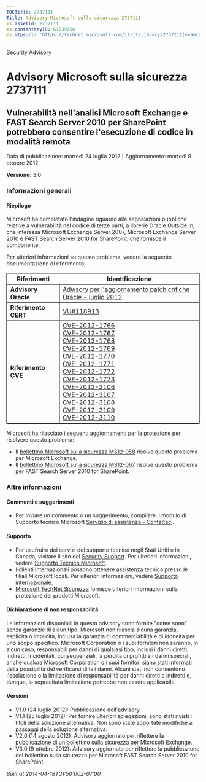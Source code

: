 ```yaml
---
TOCTitle: 2737111
Title: Advisory Microsoft sulla sicurezza 2737111
ms:assetid: 2737111
ms:contentKeyID: 61239756
ms:mtpsurl: 'https://technet.microsoft.com/it-IT/library/2737111(v=Security.10)'
---
```


Security Advisory

Advisory Microsoft sulla sicurezza 2737111
==========================================

Vulnerabilità nell'analisi Microsoft Exchange e FAST Search Server 2010 per SharePoint potrebbero consentire l'esecuzione di codice in modalità remota
------------------------------------------------------------------------------------------------------------------------------------------------------

Data di pubblicazione: martedì 24 luglio 2012 | Aggiornamento: martedì 9 ottobre 2012

**Versione:** 3.0

### Informazioni generali

#### Riepilogo

Microsoft ha completato l'indagine riguardo alle segnalazioni pubbliche relative a vulnerabilità nel codice di terze parti, a librerie Oracle Outside In, che interessa Microsoft Exchange Server 2007, Microsoft Exchange Server 2010 e FAST Search Server 2010 for SharePoint, che fornisce il componente.

Per ulteriori informazioni su questo problema, vedere la seguente documentazione di riferimento:

<p> </p>
<table style="border:1px solid black;">
<thead>
<tr class="header">
<th>Riferimenti</th>
<th>Identificazione</th>
</tr>
</thead>
<tbody>
<tr class="odd">
<td style="border:1px solid black;"><strong>Advisory Oracle</strong></td>
<td style="border:1px solid black;"><a href="http://www.oracle.com/technetwork/topics/security/cpujul2012-392727.html">Advisory per l'aggiornamento patch critiche Oracle - luglio 2012</a></td>
</tr>  
<tr class="even">
<td style="border:1px solid black;"><strong>Riferimento CERT</strong></td>
<td style="border:1px solid black;"><a href="http://www.kb.cert.org/vuls/id/118913">VU#118913</a></td>
</tr>  
<tr class="odd">
<td style="border:1px solid black;"><strong>Riferimento CVE</strong></td>
<td style="border:1px solid black;"><a href="http://www.cve.mitre.org/cgi-bin/cvename.cgi?name=cve-2012-1766">CVE-2012-1766</a><br />
<a href="http://www.cve.mitre.org/cgi-bin/cvename.cgi?name=cve-2012-1767">CVE-2012-1767</a><br />  
<a href="http://www.cve.mitre.org/cgi-bin/cvename.cgi?name=cve-2012-1768">CVE-2012-1768</a><br />  
<a href="http://www.cve.mitre.org/cgi-bin/cvename.cgi?name=cve-2012-1769">CVE-2012-1769</a><br />  
<a href="http://www.cve.mitre.org/cgi-bin/cvename.cgi?name=cve-2012-1770">CVE-2012-1770</a><br />  
<a href="http://www.cve.mitre.org/cgi-bin/cvename.cgi?name=cve-2012-1771">CVE-2012-1771</a><br />  
<a href="http://www.cve.mitre.org/cgi-bin/cvename.cgi?name=cve-2012-1772">CVE-2012-1772</a><br />  
<a href="http://www.cve.mitre.org/cgi-bin/cvename.cgi?name=cve-2012-1773">CVE-2012-1773</a><br />  
<a href="http://www.cve.mitre.org/cgi-bin/cvename.cgi?name=cve-2012-3106">CVE-2012-3106</a><br />  
<a href="http://www.cve.mitre.org/cgi-bin/cvename.cgi?name=cve-2012-3107">CVE-2012-3107</a><br />  
<a href="http://www.cve.mitre.org/cgi-bin/cvename.cgi?name=cve-2012-3108">CVE-2012-3108</a><br />  
<a href="http://www.cve.mitre.org/cgi-bin/cvename.cgi?name=cve-2012-3109">CVE-2012-3109</a><br />
<a href="http://www.cve.mitre.org/cgi-bin/cvename.cgi?name=cve-2012-3110">CVE-2012-3110</a></td>
</tr>
</tbody>
</table>
<p> </p>

Microsoft ha rilasciato i seguenti aggiornamenti per la protezione per risolvere questo problema:

-   Il [bollettino Microsoft sulla sicurezza MS12-058](http://go.microsoft.com/fwlink/?linkid=259630) risolve questo problema per Microsoft Exchange.
-   Il [bollettino Microsoft sulla sicurezza MS12-067](http://go.microsoft.com/fwlink/?linkid=259736) risolve questo problema per FAST Search Server 2010 for SharePoint.

### Altre informazioni

#### Commenti e suggerimenti

-   Per inviare un commento o un suggerimento, compilare il modulo di Supporto tecnico Microsoft [Servizio di assistenza - Contattaci](http://support.microsoft.com/kb/?scid=sw;en;1257&showpage=1&ws=technet&sd=tech).

#### Supporto

-   Per usufruire dei servizi del supporto tecnico negli Stati Uniti e in Canada, visitare il sito del [Security Support](https://consumersecuritysupport.microsoft.com/default.aspx?mkt=it-it). Per ulteriori informazioni, vedere [Supporto Tecnico Microsoft](http://support.microsoft.com/?ln=it).
-   I clienti internazionali possono ottenere assistenza tecnica presso le filiali Microsoft locali. Per ulteriori informazioni, vedere [Supporto internazionale](http://support.microsoft.com/common/international.aspx).
-   [Microsoft TechNet Sicurezza](http://technet.microsoft.com/it-it/security/default.aspx) fornisce ulteriori informazioni sulla protezione dei prodotti Microsoft.

#### Dichiarazione di non responsabilità

Le informazioni disponibili in questo advisory sono fornite "come sono" senza garanzie di alcun tipo. Microsoft non rilascia alcuna garanzia, esplicita o implicita, inclusa la garanzia di commerciabilità e di idoneità per uno scopo specifico. Microsoft Corporation o i suoi fornitori non saranno, in alcun caso, responsabili per danni di qualsiasi tipo, inclusi i danni diretti, indiretti, incidentali, consequenziali, la perdita di profitti e i danni speciali, anche qualora Microsoft Corporation o i suoi fornitori siano stati informati della possibilità del verificarsi di tali danni. Alcuni stati non consentono l'esclusione o la limitazione di responsabilità per danni diretti o indiretti e, dunque, la sopracitata limitazione potrebbe non essere applicabile.

#### Versioni

-   V1.0 (24 luglio 2012): Pubblicazione dell'advisory.
-   V1.1 (25 luglio 2012): Per fornire ulteriori spiegazioni, sono stati rivisti i titoli della soluzione alternativa. Non sono state apportate modifiche ai passaggi della soluzione alternativa.
-   V2.0 (14 agosto 2012): Advisory aggiornato per riflettere la pubblicazione di un bollettino sulla sicurezza per Microsoft Exchange.
-   V3.0 (9 ottobre 2012): Advisory aggiornato per riflettere la pubblicazione del bollettino sulla sicurezza per Microsoft FAST Search Server 2010 for SharePoint.

*Built at 2014-04-18T01:50:00Z-07:00*
